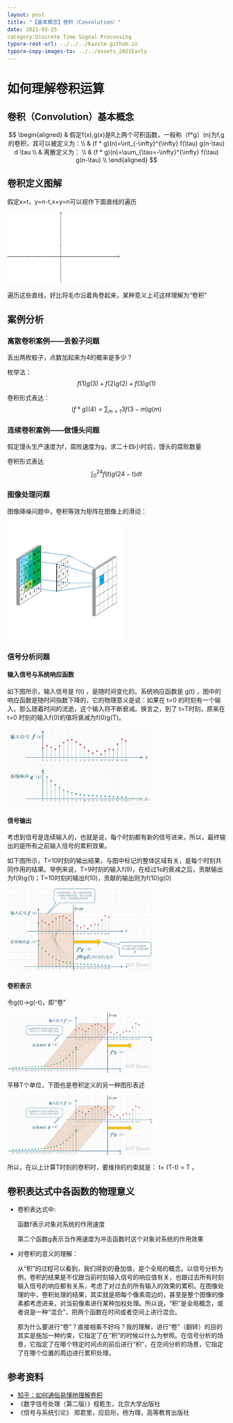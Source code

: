 ```yaml
---
layout: post
title: "【基本概念】卷积（Convolution）"
date: 2021-03-25
category:Discrete Time Signal Processing
typora-root-url: ../../../Kazite.github.io
typora-copy-images-to: ../../assets_2021Early
---
```


# 如何理解卷积运算

## 卷积（Convolution）基本概念

$$
\begin{aligned}
& 假定f(x),g(x)是R上两个可积函数，一般称（f*g）(n)为f,g的卷积，其可以被定义为：\\
& (f * g)(n)=\int_{-\infty}^{\infty} f(\tau) g(n-\tau) d \tau \\
& 离散定义为： \\
& (f * g)(n)=\sum_{\tau=-\infty}^{\infty} f(\tau) g(n-\tau) \\
\end{aligned}
$$

## 卷积定义图解

假定x=t，y=n-t,x+y=n可以视作下面直线的遍历

<img src="/assets_2021Early/2021-03-25-卷积-01.gif" alt="2021-03-25-卷积-01" style="zoom:50%;" />

遍历这些直线，好比将毛巾沿着角卷起来，某种意义上可这样理解为“卷积”

## 案例分析

### 离散卷积案例——丢骰子问题

丢出两枚骰子，点数加起来为4的概率是多少？

枚举法：
$$
f(1)g(3)+f(2)g(2)+f(3)g(1)
$$


卷积形式表达：
$$
(f*g)(4)=\sum_{m=1}{3}f(3-m)g(m)
$$

### 连续卷积案例——做馒头问题

假定馒头生产速度为f，腐败速度为g，求二十四小时后，馒头的腐败数量

卷积形式表达
$$
\int_{0}^{24} f(t) g(24-t) d t
$$

### 图像处理问题

图像降噪问题中，卷积等效为矩阵在图像上的滑动：

<img src="/assets_2021Early/2021-03-25-卷积-02.gif" alt="2021-03-25-卷积-02" style="zoom: 50%;" />

### 信号分析问题

#### 输入信号与系统响应函数

如下图所示，输入信号是 f(t) ，是随时间变化的。系统响应函数是 g(t) ，图中的响应函数是随时间指数下降的，它的物理意义是说：如果在 t=0 的时刻有一个输入，那么随着时间的流逝，这个输入将不断衰减。换言之，到了 t=T时刻，原来在 t=0 时刻的输入f(0)的值将衰减为f(0)g(T)。

<img src="/assets_2021Early/2021-03-25-卷积-03.jpg" alt="2021-03-25-卷积-03" style="zoom: 33%;" />

#### 信号输出

考虑到信号是连续输入的，也就是说，每个时刻都有新的信号进来，所以，最终输出的是所有之前输入信号的累积效果。

如下图所示，T=10时刻的输出结果，与图中标记的整体区域有关，是每个时刻共同作用的结果。举例来说，T=9时刻的输入f(9)，在经过1s的衰减之后，贡献输出为f(9)g(1)；T=10时刻的输出f(10)，贡献的输出则为f(10)g(0)

<img src="/assets_2021Early/2021-03-25-卷积-04.jpg" alt="2021-03-25-卷积-04" style="zoom: 33%;" />

#### 卷积表示

令g(t)->g(-t)，即“卷”

<img src="/assets_2021Early/2021-03-25-卷积-05.jpg" alt="2021-03-25-卷积-05" style="zoom:33%;" />

平移T个单位，下图也是卷积定义的另一种图形表述

<img src="/assets_2021Early/2021-03-25-卷积-06.jpg" alt="2021-03-25-卷积-06" style="zoom:33%;" />

所以，在以上计算T时刻的卷积时，要维持的约束就是： t+ (T-t) = T 。

## 卷积表达式中各函数的物理意义

* 卷积表达式中:

  函数f表示对象对系统的作用速度

  第二个函数g表示当作用速度为冲击函数时这个对象对系统的作用效果

* 对卷积的意义的理解：

  从“积”的过程可以看到，我们得到的叠加值，是个全局的概念。以信号分析为例，卷积的结果是不仅跟当前时刻输入信号的响应值有关，也跟过去所有时刻输入信号的响应都有关系，考虑了对过去的所有输入的效果的累积。在图像处理的中，卷积处理的结果，其实就是把每个像素周边的，甚至是整个图像的像素都考虑进来，对当前像素进行某种加权处理。所以说，“积”是全局概念，或者说是一种“混合”，把两个函数在时间或者空间上进行混合。

  那为什么要进行“卷”？直接相乘不好吗？我的理解，进行“卷”（翻转）的目的其实是施加一种约束，它指定了在“积”的时候以什么为参照。在信号分析的场景，它指定了在哪个特定时间点的前后进行“积”，在空间分析的场景，它指定了在哪个位置的周边进行累积处理。

## 参考资料

* [知乎：如何通俗易懂地理解卷积](https://www.zhihu.com/question/22298352)
* 《数字信号处理（第二版）》程乾生，北京大学出版社
* 《信号与系统引论》 郑君里，应启珩，杨为理，高等教育出版社

